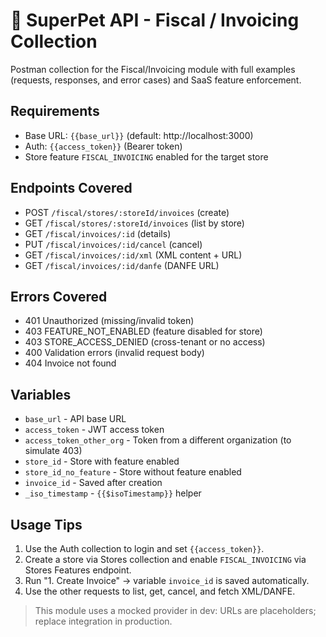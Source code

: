 # 🧾 SuperPet API - Fiscal / Invoicing Collection

Postman collection for the Fiscal/Invoicing module with full examples (requests, responses, and error cases) and SaaS feature enforcement.

## Requirements
- Base URL: `{{base_url}}` (default: http://localhost:3000)
- Auth: `{{access_token}}` (Bearer token)
- Store feature `FISCAL_INVOICING` enabled for the target store

## Endpoints Covered
- POST `/fiscal/stores/:storeId/invoices` (create)
- GET `/fiscal/stores/:storeId/invoices` (list by store)
- GET `/fiscal/invoices/:id` (details)
- PUT `/fiscal/invoices/:id/cancel` (cancel)
- GET `/fiscal/invoices/:id/xml` (XML content + URL)
- GET `/fiscal/invoices/:id/danfe` (DANFE URL)

## Errors Covered
- 401 Unauthorized (missing/invalid token)
- 403 FEATURE_NOT_ENABLED (feature disabled for store)
- 403 STORE_ACCESS_DENIED (cross-tenant or no access)
- 400 Validation errors (invalid request body)
- 404 Invoice not found

## Variables
- `base_url` - API base URL
- `access_token` - JWT access token
- `access_token_other_org` - Token from a different organization (to simulate 403)
- `store_id` - Store with feature enabled
- `store_id_no_feature` - Store without feature enabled
- `invoice_id` - Saved after creation
- `_iso_timestamp` - `{{$isoTimestamp}}` helper

## Usage Tips
1. Use the Auth collection to login and set `{{access_token}}`.
2. Create a store via Stores collection and enable `FISCAL_INVOICING` via Stores Features endpoint.
3. Run "1. Create Invoice" → variable `invoice_id` is saved automatically.
4. Use the other requests to list, get, cancel, and fetch XML/DANFE.

> This module uses a mocked provider in dev: URLs are placeholders; replace integration in production.
